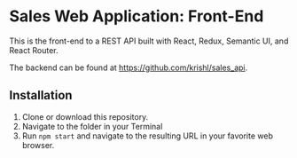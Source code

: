 # Sales Web Application: Front-End

This is the front-end to a REST API built with React, Redux, Semantic UI, and React Router.

The backend can be found at https://github.com/krishl/sales_api.

## Installation
1. Clone or download this repository.
2. Navigate to the folder in your Terminal 
3. Run `npm start` and navigate to the resulting URL in your favorite web browser.